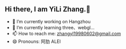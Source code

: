 ## Hi there, I am YiLi Zhang.👋


- 🔭 I’m currently working on Hangzhou
- 🌱 I’m currently learning three、webgl...
- 📫 How to reach me: zhangyl19980602@gmail.com
- 😄 Pronouns: 阿肋 ALEI
